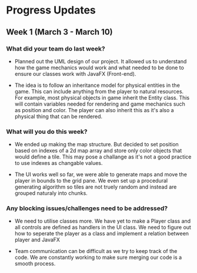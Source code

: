 # Progress Updates
## Week 1 (March 3 - March 10)
### What did your team do last week?
* Planned out the UML design of our project. It allowed us to understand how the game mechanics would work and what needed to be done to ensure our classes work with JavaFX (Front-end).

* The idea is to follow an inheritance model for physical entities in the game. This can include anything from the player to natural resources. For example, most physical objects in game inherit the Entity class. This will contain variables needed for rendering and game mechanics such as position and color. The player can also inherit this as it's also a physical thing that can be rendered.

### What will you do this week?
* We ended up making the map structure. But decided to set position based on indexes of a 2d map array and store only color objects that would define a tile. This may pose a challange as it's not a good practice to use indexes as changable values.

* The UI works well so far, we were able to generate maps and move the player in bounds to the grid pane. We even set up a procedural generating algorithm so tiles are not truely random and instead are grouped naturaly into chunks.

### Any blocking issues/challenges need to be addressed?
* We need to utilise classes more. We have yet to make a Player class and all controls are defined as handlers in the UI class. We need to figure out how to seperate the player as a class and implement a relation between player and JavaFX

* Team communication can be difficult as we try to keep track of the code. We are constantly working to make sure merging our code is a smooth process.
